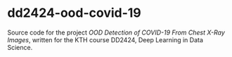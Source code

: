 # dd2424-ood-covid-19
Source code for the project *OOD Detection of COVID-19 From Chest X-Ray Images*, written for the KTH course DD2424, Deep Learning in Data Science.
